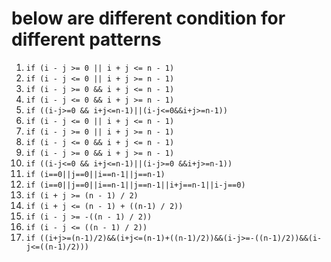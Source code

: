 # below are different condition for different patterns

1. `if (i - j >= 0 || i + j <= n - 1)`
1. `if (i - j <= 0 || i + j >= n - 1)`
1. `if (i - j >= 0 && i + j <= n - 1)`
1. `if (i - j <= 0 && i + j >= n - 1)`
1. `if ((i-j>=0 && i+j<=n-1)||(i-j<=0&&i+j>=n-1))`
1. `if (i - j <= 0 || i + j <= n - 1)`
1. `if (i - j >= 0 || i + j >= n - 1)`
1. `if (i - j <= 0 && i + j <= n - 1)`
1. `if (i - j >= 0 && i + j >= n - 1)`
1. `if ((i-j<=0 && i+j<=n-1)||(i-j>=0 &&i+j>=n-1))`
1. `if (i==0||j==0||i==n-1||j==n-1)`
1. `if (i==0||j==0||i==n-1||j==n-1||i+j==n-1||i-j==0)`
1. `if (i + j >= (n - 1) / 2)`
1. `if (i + j <= (n - 1) + ((n-1) / 2))`
1. `if (i - j >= -((n - 1) / 2))`
1. `if (i - j <= ((n - 1) / 2))`
1. `if ((i+j>=(n-1)/2)&&(i+j<=(n-1)+((n-1)/2))&&(i-j>=-((n-1)/2))&&(i-j<=((n-1)/2)))`